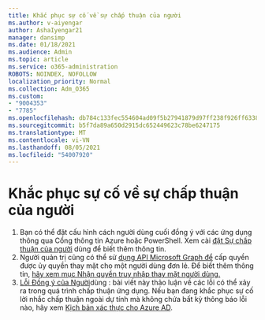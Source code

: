 ```yaml
---
title: Khắc phục sự cố về sự chấp thuận của người
ms.author: v-aiyengar
author: AshaIyengar21
manager: dansimp
ms.date: 01/18/2021
ms.audience: Admin
ms.topic: article
ms.service: o365-administration
ROBOTS: NOINDEX, NOFOLLOW
localization_priority: Normal
ms.collection: Adm_O365
ms.custom:
- "9004353"
- "7785"
ms.openlocfilehash: db784c133fec554604ad09f5b27941879d97ff238f926ff6338d0f3b7c3c4105
ms.sourcegitcommit: b5f7da89a650d2915dc652449623c78be6247175
ms.translationtype: MT
ms.contentlocale: vi-VN
ms.lasthandoff: 08/05/2021
ms.locfileid: "54007920"
---
```

# <a name="troubleshoot-user-consent"></a>Khắc phục sự cố về sự chấp thuận của người

1. Bạn có thể đặt cấu hình cách người dùng cuối đồng ý với các ứng dụng thông qua Cổng thông tin Azure hoặc PowerShell. Xem cài [đặt Sự chấp thuận của người](https://docs.microsoft.com/azure/active-directory/manage-apps/configure-user-consent?tabs=azure-portal#user-consent-settings) dùng để biết thêm thông tin.
1. Người quản trị cũng có thể sử [dụng API Microsoft Graph để](https://docs.microsoft.com/azure/active-directory/manage-apps/configure-user-consent?tabs=azure-portal#user-consent-settings) cấp quyền được ủy quyền thay mặt cho một người dùng đơn lẻ. Để biết thêm thông tin, [hãy xem mục Nhận quyền truy nhập thay mặt người dùng.](https://docs.microsoft.com/graph/auth-v2-user)
1. [Lỗi Đồng ý của Người](https://docs.microsoft.com/azure/active-directory/manage-apps/application-sign-in-unexpected-user-consent-error)dùng : bài viết này thảo luận về các lỗi có thể xảy ra trong quá trình chấp thuận ứng dụng. Nếu bạn đang khắc phục sự cố lời nhắc chấp thuận ngoài dự tính mà không chứa bất kỳ thông báo lỗi nào, hãy xem [Kịch bản xác thực cho Azure AD](https://docs.microsoft.com/azure/active-directory/manage-apps/application-sign-in-unexpected-user-consent-error).